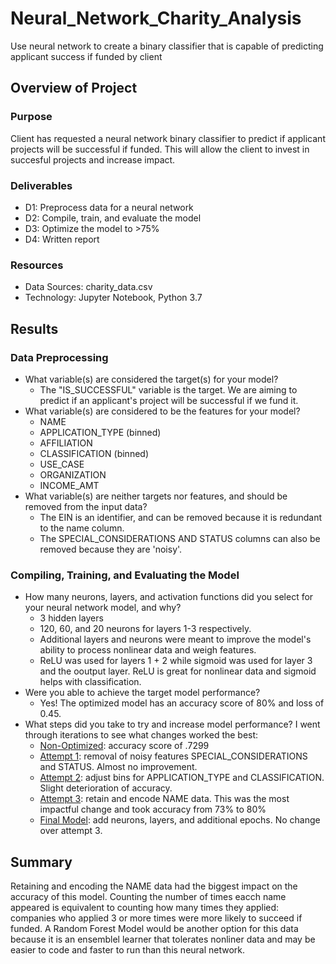 # Neural_Network_Charity_Analysis
Use neural network to create a binary classifier that is capable of predicting applicant success if funded by client


## Overview of Project
  ### Purpose
   Client has requested a neural network binary classifier to predict if applicant projects will be successful if funded.  This will allow the client to invest in succesful projects and increase impact.  
  
  ### Deliverables
   - D1: Preprocess data for a neural network
   - D2: Compile, train, and evaluate the model
   - D3: Optimize the model to >75%
   - D4: Written report
   
  ### Resources
   - Data Sources: charity_data.csv
   - Technology:  Jupyter Notebook, Python 3.7

## Results

  ### Data Preprocessing 
   - What variable(s) are considered the target(s) for your model? 
      - The "IS_SUCCESSFUL" variable is the target.  We are aiming to predict if an applicant's project will be successful if we fund it. 
   - What variable(s) are considered to be the features for your model? 
      - NAME
      - APPLICATION_TYPE (binned)
      - AFFILIATION
      - CLASSIFICATION (binned)
      - USE_CASE
      - ORGANIZATION
      - INCOME_AMT 
   - What variable(s) are neither targets nor features, and should be removed from the input data? 
      - The EIN is an identifier, and can be removed because it is redundant to the name column.  
      - The SPECIAL_CONSIDERATIONS AND STATUS columns can also be removed because they are 'noisy'. 

  ### Compiling, Training, and Evaluating the Model
   - How many neurons, layers, and activation functions did you select for your neural network model, and why? 
      - 3 hidden layers
      - 120, 60, and 20 neurons for layers 1-3 respectively.
      - Additional layers and neurons were meant to improve the model's ability to process nonlinear data and weigh features. 
      - ReLU was used for layers 1 + 2 while sigmoid was used for layer 3 and the ooutput layer. ReLU is great for nonlinear data and sigmoid helps with classification. 
   - Were you able to achieve the target model performance? 
      - Yes! The optimized model has an accuracy score of 80% and loss of 0.45. 
   - What steps did you take to try and increase model performance? I went through iterations to see what changes worked the best:
      - [Non-Optimized](https://github.com/aberloro/Neural_Network_Charity_Analysis/blob/main/AlphabetSoupCharity.ipynb): accuracy score of .7299
      - [Attempt 1](https://github.com/aberloro/Neural_Network_Charity_Analysis/blob/main/Optimization_Iterations/AlphabetSoupCharity_Optimization_01.ipynb): removal of noisy features SPECIAL_CONSIDERATIONS and STATUS. Almost no improvement.
      - [Attempt 2](https://github.com/aberloro/Neural_Network_Charity_Analysis/blob/main/Optimization_Iterations/AlphabetSoupCharity_Optimization_02.ipynb): adjust bins for APPLICATION_TYPE and CLASSIFICATION. Slight deterioration of accuracy.
      - [Attempt 3](https://github.com/aberloro/Neural_Network_Charity_Analysis/blob/main/Optimization_Iterations/AlphabetSoupCharity_Optimization_03.ipynb): retain and encode NAME data. This was the most impactful change and took accuracy from 73% to 80%
      - [Final Model](https://github.com/aberloro/Neural_Network_Charity_Analysis/blob/main/AlphabetSoupCharity_Optimization.ipynb): add neurons, layers, and additional epochs. No change over attempt 3. 
  
## Summary
Retaining and encoding the NAME data had the biggest impact on the accuracy of this model.  Counting the number of times eacch name appeared is equivalent to counting how many times they applied: companies who applied 3 or more times were more likely to succeed if funded.  A Random Forest Model would be another option for this data because it is an ensemblel learner that tolerates nonliner data and may be easier to code and faster to run than this neural network. 
